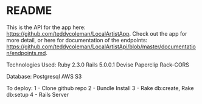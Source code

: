 # README

This is the API for the app here: https://github.com/teddycoleman/LocalArtistApp.  Check out the app for more detail, or here for documentation of the endpoints: https://github.com/teddycoleman/LocalArtistApi/blob/master/documentation/endpoints.md.

Technologies Used: 
Ruby 2.3.0 
Rails 5.0.0.1
Devise
Paperclip
Rack-CORS

Database:
Postgresql 
AWS S3 

To deploy:
1 - Clone github repo
2 - Bundle Install
3 - Rake db:create, Rake db:setup 
4 - Rails Server
